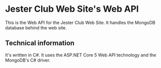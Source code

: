 # Jester Club Web Site's Web API
This is the Web API for the Jester Club Web Site. It handles the MongoDB database behind the web site.

## Technical information
It's written in C#. It uses the ASP.NET Core 5 Web API technology and the MongoDB's C# driver.
